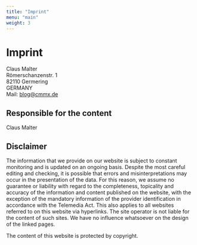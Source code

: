 ```yaml
---
title: "Imprint"
menu: "main"
weight: 3
---
```


# Imprint 

Claus Malter  
Römerschanzenstr. 1  
82110 Germering  
GERMANY  
Mail: <blog@cmmx.de>  

## Responsible for the content

Claus Malter

## Disclaimer

The information that we provide on our website is subject to constant monitoring and is updated on an ongoing basis. Despite the most careful editing and checking, it is possible that errors and misinterpretations may occur in the presentation of the data. For this reason, we assume no guarantee or liability with regard to the completeness, topicality and accuracy of the information and content published on the website, with the exception of the mandatory information of the provider identification in accordance with the Telemedia Act. This also applies to all websites referred to on this website via hyperlinks. The site operator is not liable for the content of such sites. We have no influence whatsoever on the design of the linked pages.

The content of this website is protected by copyright.
